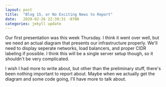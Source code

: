 ```yaml
---
layout: post
title:  "Blog 15, or No Exciting News to Report"
date:   2020-02-26 22:39:31 -0700
categories: jekyll update
---
```

Our first presentation was this week Thursday. I think it went over well, but we need an actual diagram that presents
our infrastructure properly. We'll need to display seperate networks, load balancers, and proper CIDR labeling if possible.
I think this will be a single server setup though, so it shouldn't be very complicated.

I wish I had more to write about, but other than the preliminary stuff, there's been nothing important to report about.
Maybe when we actually get the diagram and some code going, I'll have more to talk about.
